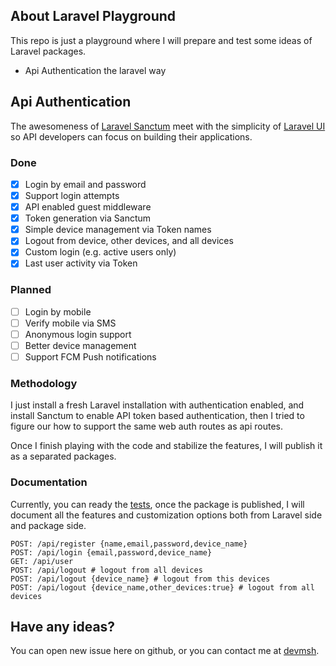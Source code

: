 ## About Laravel Playground

This repo is just a playground where I will prepare and test some ideas of Laravel packages.

- Api Authentication the laravel way 

## Api Authentication

The awesomeness of [Laravel Sanctum](https://laravel.com/docs/master/sanctum) meet with the simplicity of [Laravel UI](https://laravel.com/docs/master/authentication#introduction) so API developers can focus on building their applications.

### Done
- [X] Login by email and password
- [X] Support login attempts
- [X] API enabled guest middleware
- [X] Token generation via Sanctum
- [X] Simple device management via Token names
- [X] Logout from device, other devices, and all devices
- [X] Custom login (e.g. active users only)
- [X] Last user activity via Token

### Planned
- [ ] Login by mobile
- [ ] Verify mobile via SMS 
- [ ] Anonymous login support
- [ ] Better device management
- [ ] Support FCM Push notifications

### Methodology

I just install a fresh Laravel installation with authentication enabled, and install Sanctum to enable API token based authentication, then I tried to figure our how to support the same web auth routes as api routes.

Once I finish playing with the code and stabilize the features, I will publish it as a separated packages.

### Documentation

Currently, you can ready the [tests](https://github.com/devmsh/playground/tree/master/tests/Feature), once the package is published, I will document all the features and customization options both from Laravel side and package side.

```
POST: /api/register {name,email,password,device_name}
POST: /api/login {email,password,device_name}
GET: /api/user
POST: /api/logout # logout from all devices
POST: /api/logout {device_name} # logout from this devices
POST: /api/logout {device_name,other_devices:true} # logout from all devices

```

## Have any ideas?

You can open new issue here on github, or you can contact me at [devmsh](https://twitter.com/devmsh).
